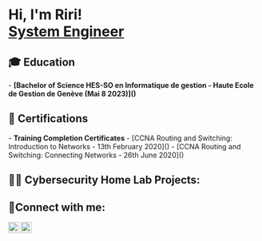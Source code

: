 <h1>Hi, I'm Riri! <br/><a href="https://www.linkedin.com/in/reniealmiral/">System Engineer</a></h1>

<h2>🎓 Education</h2>
- <b>[Bachelor of Science HES-SO en Informatique de gestion - Haute Ecole de Gestion de Genève (Mai 8 2023)]()</b>

<h2>📜 Certifications </h2>
- <b>Training Completion Certificates</b>
  - [CCNA Routing and Switching: Introduction to Networks - 13th February 2020]()
  - [CCNA Routing and Switching: Connecting Networks - 26th June 2020]() 

<h2>👨‍💻 Cybersecurity Home Lab Projects:</h2>

<h2>📱Connect with me:</h2>

[<img align="left" alt="RenieAlmiral | LinkedIn" width="22px" src="https://cdn.jsdelivr.net/npm/simple-icons@v3/icons/linkedin.svg" />][linkedin]
[<img align="left" alt="RenieAlmiral | PicoCTF" width="22px" src="https://cdn4.iconfinder.com/data/icons/game-production-9/64/63-256.png"/>][picoCTF]

[linkedin]: https://linkedin.com/in/reniealmiral
[picoCTF]: https://play.picoctf.org/users/ririjane


<!--
**joshmadakor1/joshmadakor1** is a ✨ _special_ ✨ repository because its `README.md` (this file) appears on your GitHub profile.

Here are some ideas to get you started:

- 🔭 I’m currently working on ...
- 🌱 I’m currently learning ...
- 👯 I’m looking to collaborate on ...
- 🤔 I’m looking for help with ...
- 💬 Ask me about ...
- 📫 How to reach me: ...
- 😄 Pronouns: ...
- ⚡ Fun fact: ...
-->
